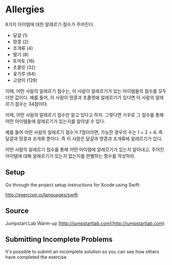 # Allergies

8가지 아이템에 대한 알레르기 점수가 주어진다.

* 달걀 (1)
* 땅콩 (2)
* 조개류 (4)
* 딸기 (8)
* 토마토 (16)
* 초콜릿 (32)
* 꽃가루 (64)
* 고양이 (128)

이때, 어떤 사람의 알레르기 점수는, 이 사람이 알레르기가 있는 아이템들의 점수를 모두 더한 값이다.
예를 들어, 이 사람이 땅콩과 초콜렛에 알레르기가 있다면 이 사람의 알레르기 점수는 34점이다.

이제, 어떤 사람의 알레르기 점수만 알고 있다고 하자.
그렇다면 거꾸로 그 점수를 통해 어떤 아이템들에 알레르기가 있는지를 알아낼 수 있다.

예를 들어 어떤 사람의 알레르기 점수가 7점이라면, 가능한 경우의 수는 1 + 2 + 4, 즉 달걀과 땅콩과 조개류 뿐이다.
즉 이 사람은 달걀과 땅콩과 조개류에 알레르기가 있다.

어떤 사람의 알레르기 점수를 통해 어떤 아이템에 알레르기가 있는지 알아내고,
주어진 아이템에 대해 알레르기가 있는지 없는지를 판별하는 함수를 작성하라.

## Setup

Go through the project setup instructions for Xcode using Swift:

http://exercism.io/languages/swift

## Source

Jumpstart Lab Warm-up [http://jumpstartlab.com](http://jumpstartlab.com)

## Submitting Incomplete Problems
It's possible to submit an incomplete solution so you can see how others have completed the exercise.

